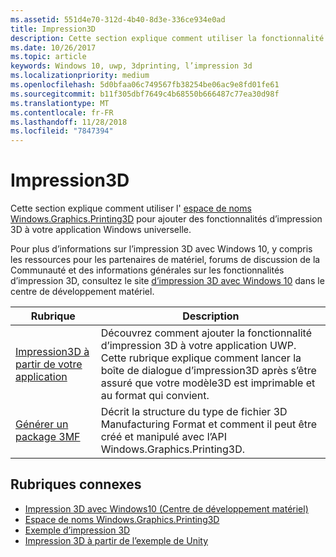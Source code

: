 ```yaml
---
ms.assetid: 551d4e70-312d-4b40-8d3e-336ce934e0ad
title: Impression3D
description: Cette section explique comment utiliser la fonctionnalité d’impression 3D dans votre application Windows universelle.
ms.date: 10/26/2017
ms.topic: article
keywords: Windows 10, uwp, 3dprinting, l’impression 3d
ms.localizationpriority: medium
ms.openlocfilehash: 5d0bfaa06c749567fb38254be06ac9e8fd01fe61
ms.sourcegitcommit: b11f305dbf7649c4b68550b666487c77ea30d98f
ms.translationtype: MT
ms.contentlocale: fr-FR
ms.lasthandoff: 11/28/2018
ms.locfileid: "7847394"
---
```

# <a name="3d-printing"></a>Impression3D


Cette section explique comment utiliser l' [espace de noms Windows.Graphics.Printing3D](https://msdn.microsoft.com/library/windows/apps/windows.graphics.printing3d.aspx) pour ajouter des fonctionnalités d’impression 3D à votre application Windows universelle.  

Pour plus d’informations sur l’impression 3D avec Windows 10, y compris les ressources pour les partenaires de matériel, forums de discussion de la Communauté et des informations générales sur les fonctionnalités d’impression 3D, consultez le site [d’impression 3D avec Windows 10](https://developer.microsoft.com/windows/hardware/3d-print-support-windows-10) dans le centre de développement matériel.

| Rubrique | Description |
|-------|-------------|
| [Impression3D à partir de votre application](3d-print-from-app.md) | Découvrez comment ajouter la fonctionnalité d’impression 3D à votre application UWP. Cette rubrique explique comment lancer la boîte de dialogue d’impression3D après s’être assuré que votre modèle3D est imprimable et au format qui convient. |
| [Générer un package 3MF](generate-3mf.md) | Décrit la structure du type de fichier 3D Manufacturing Format et comment il peut être créé et manipulé avec l’API Windows.Graphics.Printing3D. |

## <a name="related-topics"></a>Rubriques connexes

* [Impression 3D avec Windows10 (Centre de développement matériel)](https://developer.microsoft.com/windows/hardware/3d-print-support-windows-10)
* [Espace de noms Windows.Graphics.Printing3D](https://msdn.microsoft.com/library/windows/apps/windows.graphics.printing3d.aspx)
* [Exemple d’impression 3D](https://github.com/Microsoft/Windows-universal-samples/tree/master/Samples/3DPrinting)
* [Impression 3D à partir de l’exemple de Unity](https://github.com/Microsoft/Windows-universal-samples/tree/master/Samples/3DPrintingFromUnity)

 
